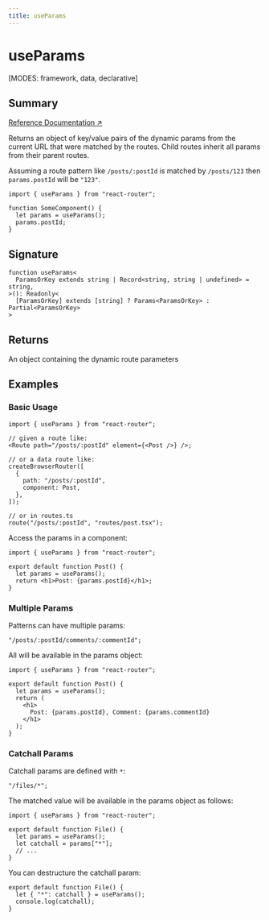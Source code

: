```yaml
---
title: useParams
---
```


# useParams

<!--
⚠️ ⚠️ IMPORTANT ⚠️ ⚠️ 

Thank you for helping improve our documentation!

This file is auto-generated from the JSDoc comments in the source
code, so please edit the JSDoc comments in the file below and this
file will be re-generated once those changes are merged.

https://github.com/remix-run/react-router/blob/main/packages/react-router/lib/hooks.tsx
-->

[MODES: framework, data, declarative]

## Summary

[Reference Documentation ↗](https://api.reactrouter.com/v7/functions/react_router.useParams.html)

Returns an object of key/value pairs of the dynamic params from the current URL that were matched by the routes. Child routes inherit all params from their parent routes.

Assuming a route pattern like `/posts/:postId` is matched by `/posts/123` then `params.postId` will be `"123"`.

```tsx
import { useParams } from "react-router";

function SomeComponent() {
  let params = useParams();
  params.postId;
}
```

## Signature

```tsx
function useParams<
  ParamsOrKey extends string | Record<string, string | undefined> = string,
>(): Readonly<
  [ParamsOrKey] extends [string] ? Params<ParamsOrKey> : Partial<ParamsOrKey>
>
```

## Returns

An object containing the dynamic route parameters

## Examples

### Basic Usage

```tsx
import { useParams } from "react-router";

// given a route like:
<Route path="/posts/:postId" element={<Post />} />;

// or a data route like:
createBrowserRouter([
  {
    path: "/posts/:postId",
    component: Post,
  },
]);

// or in routes.ts
route("/posts/:postId", "routes/post.tsx");
```

Access the params in a component:

```tsx
import { useParams } from "react-router";

export default function Post() {
  let params = useParams();
  return <h1>Post: {params.postId}</h1>;
}
```

### Multiple Params

Patterns can have multiple params:

```tsx
"/posts/:postId/comments/:commentId";
```

All will be available in the params object:

```tsx
import { useParams } from "react-router";

export default function Post() {
  let params = useParams();
  return (
    <h1>
      Post: {params.postId}, Comment: {params.commentId}
    </h1>
  );
}
```

### Catchall Params

Catchall params are defined with `*`:

```tsx
"/files/*";
```

The matched value will be available in the params object as follows:

```tsx
import { useParams } from "react-router";

export default function File() {
  let params = useParams();
  let catchall = params["*"];
  // ...
}
```

You can destructure the catchall param:

```tsx
export default function File() {
  let { "*": catchall } = useParams();
  console.log(catchall);
}
```

